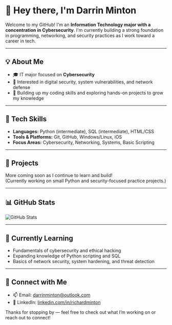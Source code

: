 # 👋 Hey there, I'm Darrin Minton

Welcome to my GitHub! I'm an **Information Technology major with a concentration in Cybersecurity**. I'm currently building a strong foundation in programming, networking, and security practices as I work toward a career in tech.

---

## 💡 About Me

- 🎓 IT major focused on **Cybersecurity**
- 🔐 Interested in digital security, system vulnerabilities, and network defense
- 🌱 Building up my coding skills and exploring hands-on projects to grow my knowledge

---

## 🧰 Tech Skills

- **Languages:** Python (intermediate), SQL (intermediate), HTML/CSS  
- **Tools & Platforms:** Git, GitHub, Windows/Linux, iOS
- **Focus Areas:** Cybersecurity, Networking, Systems, Basic Scripting

---

## 📌 Projects

More coming soon as I continue to learn and build!  
(Currently working on small Python and security-focused practice projects.)

---

## 📊 GitHub Stats

![GitHub Stats](https://github-readme-stats.vercel.app/api?username=richardminton&show_icons=true&theme=default)

---

## 🚀 Currently Learning

- Fundamentals of cybersecurity and ethical hacking  
- Expanding knowledge of Python scripting and SQL  
- Basics of network security, system hardening, and threat detection

---

## 🤝 Connect with Me

- 📫 Email: darrinminton@outlook.com  
- 💼 LinkedIn: [linkedin.com/in/richardminton](https://linkedin.com/in/richardminton)

Thanks for stopping by — feel free to check out what I’m working on or reach out to connect!
